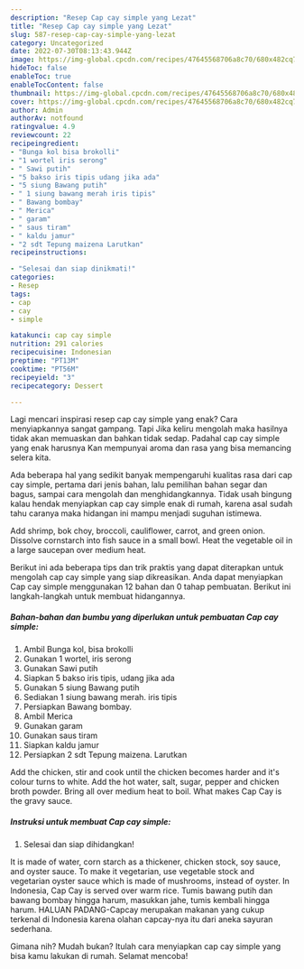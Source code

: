 ```yaml
---
description: "Resep Cap cay simple yang Lezat"
title: "Resep Cap cay simple yang Lezat"
slug: 587-resep-cap-cay-simple-yang-lezat
category: Uncategorized
date: 2022-07-30T08:13:43.944Z
image: https://img-global.cpcdn.com/recipes/47645568706a8c70/680x482cq70/cap-cay-simple-foto-resep-utama.jpg
hideToc: false
enableToc: true
enableTocContent: false
thumbnail: https://img-global.cpcdn.com/recipes/47645568706a8c70/680x482cq70/cap-cay-simple-foto-resep-utama.jpg
cover: https://img-global.cpcdn.com/recipes/47645568706a8c70/680x482cq70/cap-cay-simple-foto-resep-utama.jpg
author: Admin
authorAv: notfound
ratingvalue: 4.9
reviewcount: 22
recipeingredient:
- "Bunga kol bisa brokolli"
- "1 wortel iris serong"
- " Sawi putih"
- "5 bakso iris tipis udang jika ada"
- "5 siung Bawang putih"
- " 1 siung bawang merah iris tipis"
- " Bawang bombay"
- " Merica"
- " garam"
- " saus tiram"
- " kaldu jamur"
- "2 sdt Tepung maizena Larutkan"
recipeinstructions:

- "Selesai dan siap dinikmati!"
categories:
- Resep
tags:
- cap
- cay
- simple

katakunci: cap cay simple 
nutrition: 291 calories
recipecuisine: Indonesian
preptime: "PT13M"
cooktime: "PT56M"
recipeyield: "3"
recipecategory: Dessert

---
```



Lagi mencari inspirasi resep cap cay simple yang enak? Cara menyiapkannya sangat gampang. Tapi Jika keliru mengolah maka hasilnya tidak akan memuaskan dan bahkan tidak sedap. Padahal cap cay simple yang enak harusnya Kan mempunyai aroma dan rasa yang bisa memancing selera kita.


Ada beberapa hal yang sedikit banyak mempengaruhi kualitas rasa dari cap cay simple, pertama dari jenis bahan, lalu pemilihan bahan segar dan bagus, sampai cara mengolah dan menghidangkannya. Tidak usah bingung kalau hendak menyiapkan cap cay simple enak di rumah, karena asal sudah tahu caranya maka hidangan ini mampu menjadi suguhan istimewa.

Add shrimp, bok choy, broccoli, cauliflower, carrot, and green onion. Dissolve cornstarch into fish sauce in a small bowl. Heat the vegetable oil in a large saucepan over medium heat.


Berikut ini ada beberapa tips dan trik praktis yang dapat diterapkan untuk mengolah cap cay simple yang siap dikreasikan. Anda dapat menyiapkan Cap cay simple menggunakan 12 bahan dan 0 tahap pembuatan. Berikut ini langkah-langkah untuk membuat hidangannya.

<!--inarticleads1-->

##### Bahan-bahan dan bumbu yang diperlukan untuk pembuatan Cap cay simple:

1. Ambil Bunga kol, bisa brokolli
1. Gunakan 1 wortel, iris serong
1. Gunakan  Sawi putih
1. Siapkan 5 bakso iris tipis, udang jika ada
1. Gunakan 5 siung Bawang putih
1. Sediakan  1 siung bawang merah. iris tipis
1. Persiapkan  Bawang bombay.
1. Ambil  Merica
1. Gunakan  garam
1. Gunakan  saus tiram
1. Siapkan  kaldu jamur
1. Persiapkan 2 sdt Tepung maizena. Larutkan


Add the chicken, stir and cook until the chicken becomes harder and it&#39;s colour turns to white. Add the hot water, salt, sugar, pepper and chicken broth powder. Bring all over medium heat to boil. What makes Cap Cay is the gravy sauce. 

<!--inarticleads2-->

##### Instruksi untuk membuat Cap cay simple:


1. Selesai dan siap dihidangkan!

It is made of water, corn starch as a thickener, chicken stock, soy sauce, and oyster sauce. To make it vegetarian, use vegetable stock and vegetarian oyster sauce which is made of mushrooms, instead of oyster. In Indonesia, Cap Cay is served over warm rice. Tumis bawang putih dan bawang bombay hingga harum, masukkan jahe, tumis kembali hingga harum. HALUAN PADANG-Capcay merupakan makanan yang cukup terkenal di Indonesia karena olahan capcay-nya itu dari aneka sayuran sederhana. 

Gimana nih? Mudah bukan? Itulah cara menyiapkan cap cay simple yang bisa kamu lakukan di rumah. Selamat mencoba!
